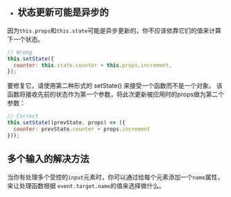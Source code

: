 - ## 状态更新可能是异步的
因为` this.props `和` this.state `可能是异步更新的，你不应该依靠它们的值来计算下一个状态。
```js
// Wrong
this.setState({
  counter: this.state.counter + this.props.increment,
});
```
要修复它，请使用第二种形式的 setState() 来接受一个函数而不是一个对象。 该函数将接收先前的状态作为第一个参数，将此次更新被应用时的props做为第二个参数：
```js
// Correct
this.setState((prevState, props) => ({
  counter: prevState.counter + props.increment
}));
```
## 多个输入的解决方法
当你有处理多个受控的`input`元素时，你可以通过给每个元素添加一个`name`属性，来让处理函数根据 `event.target.name`的值来选择做什么。